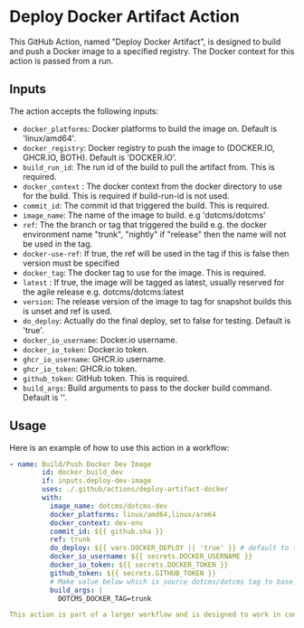 # Deploy Docker Artifact Action

This GitHub Action, named "Deploy Docker Artifact", is designed to build and push a Docker image to a specified registry. The Docker context for this action is passed from a run.

## Inputs

The action accepts the following inputs:

- `docker_platforms`: Docker platforms to build the image on. Default is 'linux/amd64'.
- `docker_registry`: Docker registry to push the image to (DOCKER.IO, GHCR.IO, BOTH). Default is 'DOCKER.IO'.
- `build_run_id`: The run id of the build to pull the artifact from. This is required.
- `docker_context` : The docker context from the docker directory to use for the build. This is required if build-run-id is not used.
- `commit_id`: The commit id that triggered the build. This is required.
- `image_name`: The name of the image to build. e.g 'dotcms/dotcms'
- `ref`: The the branch or tag that triggered the build e.g. the docker environment name "trunk", "nightly" if "release" then the name will not be used in the tag.
- `docker-use-ref`: If true, the ref will be used in the tag if this is false then version must be specified
- `docker_tag`: The docker tag to use for the image. This is required.
- `latest` : If true, the image will be tagged as latest, usually reserved for the agile release e.g. dotcms/dotcms:latest
- `version`: The release version of the image to tag for snapshot builds this is unset and ref is used.
- `do_deploy`: Actually do the final deploy, set to false for testing. Default is 'true'.
- `docker_io_username`: Docker.io username.
- `docker_io_token`: Docker.io token.
- `ghcr_io_username`: GHCR.io username.
- `ghcr_io_token`: GHCR.io token.
- `github_token`: GitHub token. This is required.
- `build_args`: Build arguments to pass to the docker build command. Default is ''.

## Usage

Here is an example of how to use this action in a workflow:

```yaml
- name: Build/Push Docker Dev Image
        id: docker_build_dev
        if: inputs.deploy-dev-image
        uses: ./.github/actions/deploy-artifact-docker
        with:
          image_name: dotcms/dotcms-dev
          docker_platforms: linux/amd64,linux/arm64
          docker_context: dev-env
          commit_id: ${{ github.sha }}
          ref: trunk
          do_deploy: ${{ vars.DOCKER_DEPLOY || 'true' }} # default to true, set to disable in fork
          docker_io_username: ${{ secrets.DOCKER_USERNAME }}
          docker_io_token: ${{ secrets.DOCKER_TOKEN }}
          github_token: ${{ secrets.GITHUB_TOKEN }}
          # Make value below which is source dotcms/dotcms tag to base dev image on dynamic to use whatever tag created above
          build_args: |
            DOTCMS_DOCKER_TAG=trunk

This action is part of a larger workflow and is designed to work in conjunction with other actions. It is used to build and push a Docker image as part of a continuous integration/continuous deployment (CI/CD) pipeline.